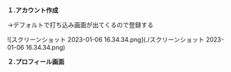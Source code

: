 __１.アカウント作成__

→デフォルトで打ち込み画面が出てくるので登録する

![スクリーンショット 2023-01-06 16.34.34.png](./スクリーンショット 2023-01-06 16.34.34.png)

__２.プロフィール画面__
